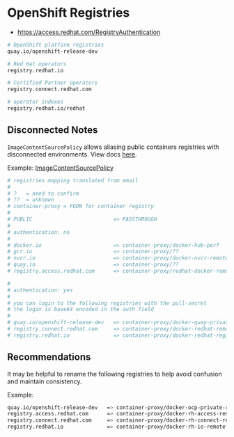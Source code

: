 # OpenShift Registries

- https://access.redhat.com/RegistryAuthentication

```sh
# OpenShift platform registries
quay.io/openshift-release-dev

# Red Hat operators
registry.redhat.io

# Certified Partner operators
registry.connect.redhat.com

# operator indexes
registry.redhat.io/redhat
```

## Disconnected Notes

`ImageContentSourcePolicy` allows aliasing public containers registries with disconnected environments. View docs [here](https://access.redhat.com/documentation/en-us/openshift_container_platform/4.14/html/images/image-configuration#images-configuration-registry-mirror_image-configuration).

Example: [ImageContentSourcePolicy](images/ImageContentSourcePolicy.yaml)

```sh
# registries mapping translated from email
#
# ?   = need to confirm
# ??  = unknown
# container-proxy = FQDN for container registry
#
# PUBLIC                          => PASSTHROUGH
#
# authentication: no
#
# docker.io                       => container-proxy/docker-hub-perf
# gcr.io                          => container-proxy/??
# nvcr.io                         => container-proxy/docker-nvcr-remote
# quay.io                         => container-proxy/??
# registry.access.redhat.com      => container-proxy/redhat-docker-remote?

#
# authentication: yes
#
# you can login to the following registries with the pull-secret
# the login is base64 encoded in the auth field
# 
# quay.io/openshift-release-dev   => container-proxy/docker-quay-private-remote
# registry.connect.redhat.com     => container-proxy/docker-redhat-remote?
# registry.redhat.io              => container-proxy/docker-redhat-registry-remote?
```

## Recommendations

It may be helpful to rename the following registries to help avoid confusion and maintain consistency.

Example:

```sh
quay.io/openshift-release-dev   => container-proxy/docker-ocp-private-remote
registry.access.redhat.com      => container-proxy/docker-rh-access-remote?
registry.connect.redhat.com     => container-proxy/docker-rh-connect-remote?
registry.redhat.io              => container-proxy/docker-rh-io-remote?
```
